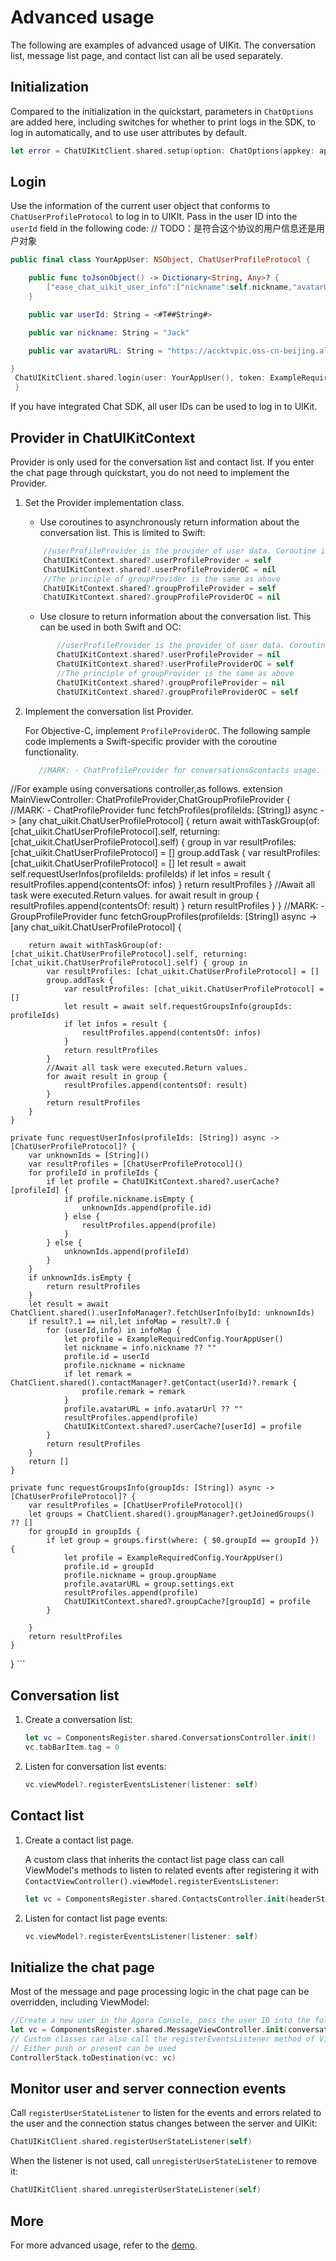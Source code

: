 # Advanced usage

The following are examples of advanced usage of UIKit. The conversation list, message list page, and contact list can all be used separately.

## Initialization

Compared to the initialization in the quickstart, parameters in `ChatOptions` are added here, including switches for whether to print logs in the SDK, to log in automatically, and to use user attributes by default.

```swift
let error = ChatUIKitClient.shared.setup(option: ChatOptions(appkey: appKey))
```

## Login

Use the information of the current user object that conforms to `ChatUserProfileProtocol` to log in to UIKIt. Pass in the user ID into the `userId` field in the following code: // TODO：是符合这个协议的用户信息还是用户对象

```swift
public final class YourAppUser: NSObject, ChatUserProfileProtocol {

    public func toJsonObject() -> Dictionary<String, Any>? {
        ["ease_chat_uikit_user_info":["nickname":self.nickname,"avatarURL":self.avatarURL,"userId":self.id]]
    }

    public var userId: String = <#T##String#>

    public var nickname: String = "Jack"

    public var avatarURL: String = "https://accktvpic.oss-cn-beijing.aliyuncs.com/pic/sample_avatar/sample_avatar_1.png"

}
 ChatUIKitClient.shared.login(user: YourAppUser(), token: ExampleRequiredConfig.chatToken) { error in 
 }
```

If you have integrated Chat SDK, all user IDs can be used to log in to UIKit. 

## Provider in ChatUIKitContext

<Admonition type="tip" title="Note">Provider is only used for the conversation list and contact list. If you enter the chat page through quickstart, you do not need to implement the Provider.</Admonition>

1. Set the Provider implementation class.

    - Use coroutines to asynchronously return information about the conversation list. This is limited to Swift:

    ```swift
        //userProfileProvider is the provider of user data. Coroutine implementation and userProfileProviderOC cannot coexist at the same time. userProfileProviderOC is implemented using closures.
        ChatUIKitContext.shared?.userProfileProvider = self
        ChatUIKitContext.shared?.userProfileProviderOC = nil
        //The principle of groupProvider is the same as above
        ChatUIKitContext.shared?.groupProfileProvider = self
        ChatUIKitContext.shared?.groupProfileProviderOC = nil
    ```

    - Use closure to return information about the conversation list. This can be used in both Swift and OC:

    ```swift
           //userProfileProvider is the provider of user data. Coroutine implementation and userProfileProviderOC cannot coexist at the same time. userProfileProviderOC is implemented using closures.
           ChatUIKitContext.shared?.userProfileProvider = nil
           ChatUIKitContext.shared?.userProfileProviderOC = self
           //The principle of groupProvider is the same as above
           ChatUIKitContext.shared?.groupProfileProvider = nil
           ChatUIKitContext.shared?.groupProfileProviderOC = self
    ```
   
1. Implement the conversation list Provider.

    For Objective-C, implement `ProfileProviderOC`. The following sample code implements a Swift-specific provider with the coroutine functionality.

    ```swift
       //MARK: - ChatProfileProvider for conversations&contacts usage.
//For example using conversations controller,as follows.
extension MainViewController: ChatProfileProvider,ChatGroupProfileProvider {
    //MARK: - ChatProfileProvider
    func fetchProfiles(profileIds: [String]) async -> [any chat_uikit.ChatUserProfileProtocol] {
        return await withTaskGroup(of: [chat_uikit.ChatUserProfileProtocol].self, returning: [chat_uikit.ChatUserProfileProtocol].self) { group in
            var resultProfiles: [chat_uikit.ChatUserProfileProtocol] = []
            group.addTask {
                var resultProfiles: [chat_uikit.ChatUserProfileProtocol] = []
                let result = await self.requestUserInfos(profileIds: profileIds)
                if let infos = result {
                    resultProfiles.append(contentsOf: infos)
                }
                return resultProfiles
            }
            //Await all task were executed.Return values.
            for await result in group {
                resultProfiles.append(contentsOf: result)
            }
            return resultProfiles
        }
    }
    //MARK: - GroupProfileProvider
    func fetchGroupProfiles(profileIds: [String]) async -> [any chat_uikit.ChatUserProfileProtocol] {
        
        return await withTaskGroup(of: [chat_uikit.ChatUserProfileProtocol].self, returning: [chat_uikit.ChatUserProfileProtocol].self) { group in
            var resultProfiles: [chat_uikit.ChatUserProfileProtocol] = []
            group.addTask {
                var resultProfiles: [chat_uikit.ChatUserProfileProtocol] = []
                let result = await self.requestGroupsInfo(groupIds: profileIds)
                if let infos = result {
                    resultProfiles.append(contentsOf: infos)
                }
                return resultProfiles
            }
            //Await all task were executed.Return values.
            for await result in group {
                resultProfiles.append(contentsOf: result)
            }
            return resultProfiles
        }
    }
    
    private func requestUserInfos(profileIds: [String]) async -> [ChatUserProfileProtocol]? {
        var unknownIds = [String]()
        var resultProfiles = [ChatUserProfileProtocol]()
        for profileId in profileIds {
            if let profile = ChatUIKitContext.shared?.userCache?[profileId] {
                if profile.nickname.isEmpty {
                    unknownIds.append(profile.id)
                } else {
                    resultProfiles.append(profile)
                }
            } else {
                unknownIds.append(profileId)
            }
        }
        if unknownIds.isEmpty {
            return resultProfiles
        }
        let result = await ChatClient.shared().userInfoManager?.fetchUserInfo(byId: unknownIds)
        if result?.1 == nil,let infoMap = result?.0 {
            for (userId,info) in infoMap {
                let profile = ExampleRequiredConfig.YourAppUser()
                let nickname = info.nickname ?? ""
                profile.id = userId
                profile.nickname = nickname
                if let remark = ChatClient.shared().contactManager?.getContact(userId)?.remark {
                    profile.remark = remark
                }
                profile.avatarURL = info.avatarUrl ?? ""
                resultProfiles.append(profile)
                ChatUIKitContext.shared?.userCache?[userId] = profile
            }
            return resultProfiles
        }
        return []
    }
    
    private func requestGroupsInfo(groupIds: [String]) async -> [ChatUserProfileProtocol]? {
        var resultProfiles = [ChatUserProfileProtocol]()
        let groups = ChatClient.shared().groupManager?.getJoinedGroups() ?? []
        for groupId in groupIds {
            if let group = groups.first(where: { $0.groupId == groupId }) {
                let profile = ExampleRequiredConfig.YourAppUser()
                profile.id = groupId
                profile.nickname = group.groupName
                profile.avatarURL = group.settings.ext
                resultProfiles.append(profile)
                ChatUIKitContext.shared?.groupCache?[groupId] = profile
            }

        }
        return resultProfiles
    }
}
    ```

## Conversation list

1. Create a conversation list:

    ```swift
    let vc = ComponentsRegister.shared.ConversationsController.init()
    vc.tabBarItem.tag = 0
    ```
   
1. Listen for conversation list events:

    ```swift
    vc.viewModel?.registerEventsListener(listener: self)
    ```

## Contact list

1. Create a contact list page. 

    A custom class that inherits the contact list page class can call ViewModel's methods to listen to related events after registering it with `ContactViewController().viewModel.registerEventsListener`:

    ```swift
    let vc = ComponentsRegister.shared.ContactsController.init(headerStyle: .contact)
    ```

1.  Listen for contact list page events:

    ```swift
    vc.viewModel?.registerEventsListener(listener: self)
    ```

## Initialize the chat page

Most of the message and page processing logic in the chat page can be overridden, including ViewModel:

```swift
//Create a new user in the Agora Console, pass the user ID into the following constructor parameters, and jump to the chat page.
let vc = ComponentsRegister.shared.MessageViewController.init(conversationId: <#ID of the user just created#>, chatType: .chat)
// Custom classes can also call the registerEventsListener method of ViewModel to listen for chat message-related events, such as message reception, long press, click, etc. 
// Either push or present can be used
ControllerStack.toDestination(vc: vc)
```

## Monitor user and server connection events

Call `registerUserStateListener` to listen for the events and errors related to the user and the connection status changes between the server and UIKit:

```swift
ChatUIKitClient.shared.registerUserStateListener(self)
```

When the listener is not used, call `unregisterUserStateListener` to remove it:

```swift
ChatUIKitClient.shared.unregisterUserStateListener(self)
```

## More

For more advanced usage, refer to the [demo](https://github.com/AgoraIO-Usecase/AgoraChat-ios/tree/SwiftDemo).